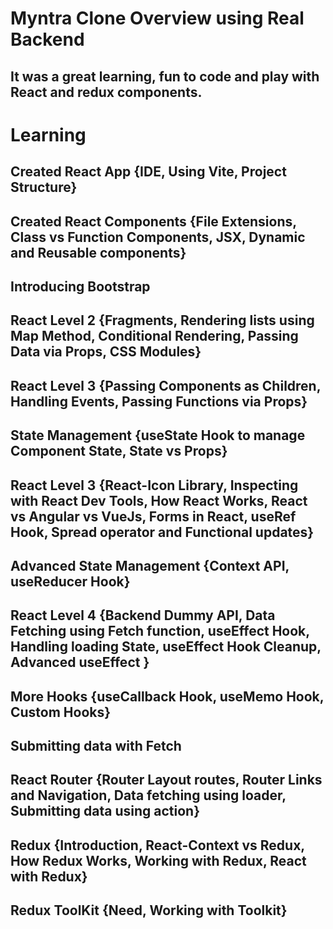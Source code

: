# Myntra Clone Overview using Real Backend

## It was a great learning, fun to code and play with React and redux components.

# Learning

## Created React App {IDE, Using Vite, Project Structure}

## Created React Components {File Extensions, Class vs Function Components, JSX, Dynamic and Reusable components}

## Introducing Bootstrap

## React Level 2 {Fragments, Rendering lists using Map Method, Conditional Rendering, Passing Data via Props, CSS Modules}

## React Level 3 {Passing Components as Children, Handling Events, Passing Functions via Props}

## State Management {useState Hook to manage Component State, State vs Props}

## React Level 3 {React-Icon Library, Inspecting with React Dev Tools, How React Works, React vs Angular vs VueJs, Forms in React, useRef Hook, Spread operator and Functional updates}

## Advanced State Management {Context API, useReducer Hook}

## React Level 4 {Backend Dummy API, Data Fetching using Fetch function, useEffect Hook, Handling loading State, useEffect Hook Cleanup, Advanced useEffect }

## More Hooks {useCallback Hook, useMemo Hook, Custom Hooks}

## Submitting data with Fetch

## React Router {Router Layout routes, Router Links and Navigation, Data fetching using loader, Submitting data using action}

## Redux {Introduction, React-Context vs Redux, How Redux Works, Working with Redux, React with Redux}

## Redux ToolKit {Need, Working with Toolkit}

